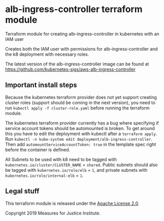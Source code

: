 # alb-ingress-controller terraform module

Terraform module for creating alb-ingress-controller in kubernetes with an IAM user

Creates both the IAM user with permissions for alb-ingress-controller and the k8 deployment with necessary roles.

The latest version of the alb-ingress-controller image can be found at https://github.com/kubernetes-sigs/aws-alb-ingress-controller

## Important install steps

Because the kubernetes terraform provider does not yet support creating cluster roles (support should be coming in the next version), you need to run
`kubectl apply -f cluster-role.yaml`
before running the terraform module.

The kubernetes terraform provider currently has a bug where specifying if service account tokens should be automounted is broken. To get around this you have to edit the deployment with kubectl after a `terraform apply`. Run `kubectl -n kube-system edit deployment/alb-ingress-controller`. Then add `automountServiceAccountToken: true` in the template spec right before the container is defined.


All Subnets to be used with k8 need to be tagged with `kubernetes.io/cluster/CLUSTER_NAME` = `shared`. Public subnets should also be tagged with `kubernetes.io/role/elb` = `1`, and private subnets with `kubernetes.io/role/internal-elb` = `1`.

## Legal stuff

This terraform module is released under the [Apache License 2.0](https://www.apache.org/licenses/LICENSE-2.0).

Copyright 2019 Measures for Justice Institute.
